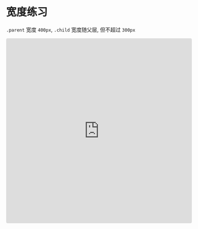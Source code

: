 # 宽度练习


`.parent` 宽度 `400px`, `.child` 宽度随父层, 但不超过 `300px`



<iframe
     src="https://codesandbox.io/embed/empty-u0kb1?fontsize=14&module=%2Fsrc%2Fstyles.css&theme=dark"
     style="width:100%; height:500px; border:0; border-radius: 4px; overflow:hidden;"
     title="Empty"
     allow="geolocation; microphone; camera; midi; vr; accelerometer; gyroscope; payment; ambient-light-sensor; encrypted-media; usb"
     sandbox="allow-modals allow-forms allow-popups allow-scripts allow-same-origin"
   >
   </iframe>
